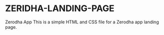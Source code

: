 # ZERIDHA-LANDING-PAGE


Zerodha App
This is a simple HTML and CSS file for a Zerodha app landing page. 

